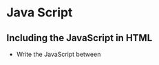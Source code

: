 # Java Script
## Including the JavaScript in HTML
- Write the JavaScript between <script> tags (Like <style> of CSS)
- You can write JavaScript in separate files and link in by using the src attribute of <script> tag.

## variable
Similar to Python variables
- No type specifier
- Declare local variable: **var** keyword
```javascript
var x = 44;
let i = 0;
```
- Variable does not have strict data type

## Conditionals - if else statement
```javascript
if (x < y)
{
  ...
}
else if (x > y)
{
  ...
}
else
{
  ...
}
```

## Loop
### do while loop
```javascript
do
{
  ...
}
while(true);
```
### for loop
```javascript
for (let value of array)
{
  ...
}
```
- Iterate value in an array

## function
- All functions are introduced with the function keyword
- JavaScript functions can be anonymous - Don't have to give them a name
```javascript
function(bar, baz)
{
  ...
}
```

## array
- elements type can be mixed
- array can be resized (shirink, expand)
  - array.size(), array.pop(), array.push(x), array.shift()
```javascript
let numbers = [4, 8, 15, 16, 23, 42];
var numbers = [4, 8, 15, 16, 23, 42];
var mixed = [1, true, 3.333, 'five'];
```

## object (dictionary)
- C structure contain a number of fields or members (properties)
  - properties themselves can not stand on their own
  - object.attribute
- Objects have methods that are only inherent to the object
  -object.method()
```javascript
let quote = {
  name: "Netflix, Inc.",
  price: 199.32,
  symbol: "NFLX"
};
```

## Looping a object
### Printing a key
```javascript
var wkArray = ['Mon', 'Tue', 'Wed', 'Thu', 'Fri', 'Sat', 'Sun'];

for (var day in wkArray)
{
   console.log(day);
   console.log(wkArray[day] + ' is day number '
              + (parseInt(day) + 1) + ' of the week!');
}
```
### Result
```
0 1 2 3 4 5 6
```

### Printing a value
```javascript
for (var day of wkArray)
{
   console.log(day);
}
```
### Result
```
Mon Tue Wed Thu Fri Sat Sun
```

## map()
Apply a function to all elements of an array
```javascript
var nums = [1,2,3,4,5];

nums = nums.map(function(num))
{
  return num * 2;
}
```

## Events
- event in HTML/JavaScript is a response to user interaction with the web page.
  - user clicks a button, finishing loading a page, user has hovered over a portion of the page, user typed in an input field.
- event handlers: call back functions that respond to HTML events
  - Many HTML elements have support for events as an attribute

### HTML
```html
<html>
    <head>
        <title>Event Handlers</title>
    </head>

    <body>
        <button onclick="alertName(event)">Button 1</button>
        <button onclick="alertName(event)">Button 2</button>
    </body>
</html>
```
- **onclick=""**: event handler
- Either button 1 or button 2 is clicked, alertName function will be called and event will be passed in
- Event is automatically generated by page and contains every information just happend

### JavaScript
```javascript
function alertName(event)
{
  var trigger = event.srcElement;
  alert('You clicked on ' + trigger.innerHTML);
}
```
- event.srcElement
  - what is the element on the page that is interacting with the trigger this event
  - what element affectively was passed in to this function
- innerHTML
  - which button you clicked on

---

# Example
### Dom Bad
```html
<!DOCTYPE html>

<html>
    <head>
        <script>
            function greet()
            {
                alert("hello, world");
            }
            
        </script>
        <title>dom0</title>
    </head>
    <body>
        <form id="demo" onsubmit="greet(); return false">
            <input autocomplete="off" autofocus id="name" placeholder="Name" type="text"/>
            <input type="submit"/>
        </form>
    </body>
</html>
```
**alert("hello, world");**
- print out in a new window

**<form id="demo" onsubmit="greet(); return false">**
- on submission of this, call greet()
- return false: stay as it is, not doing anything

**<input autocomplete="off" autofocus id="name" placeholder="Name" type="text"/>**
- autocomplete="off": disable autocomplete of text box
- autofocus: automatically locate the cursor in the box

### Dom Good
```html
<!DOCTYPE html>

<html>
    <head>
        <title>dom0</title>
    </head>
    <body>
        <form id="demo">
            <input autocomplete="off" autofocus id="name" placeholder="Name" type="text"/>
            <input type="submit"/>
        </form>
        <script>
            function greet()
            {
                alert("hello, world");
            }
            
            document.getElementById("demo").onsubmit = greet;
        
        </script>
    </body>
</html>
```

**document.getElementById("demo").onsubmit = greet;**
- document: global variable for the page that I am writing
- document.getElementById("demo"): grab the demo from this page and do something
- .onsubmit: event handler, submit it
- greet: omit the parentesis - doesn't call it right away, when the format is submitted, call greet instead of run the function right away.

### Pass function now and call it later
```javascript
function greet()
{
    alert("hello, world");
}

document.getElementById("demo").onsubmit = greet;
```

```javascript
document.getElementById("demo").onsubmit = function() {
    alert("hello, world");
};
```

### Submit the form
```javascript
document.getElementById("demo").onsubmit = function() {
    let name = document.getElementById("name").value;
    alert("hello, " + name);
    alert(`hello, ${name}`);
};
````
**alert(`hello, ${name}`);**
- template literal, plug the value of variable


### from1.html (Register)
```javascript
<!DOCTYPE html>

<html>
    <head>
        <script src="form1.js"></script>
        <title>form1</title>
    </head>
    <body>
        <form action="\/register" id="registration" method="get>
            <input autocomplete="off" autofocus name="email" placeholder="Name" type="text"\/>
            <input name="password" placeholder="Password" type="password"\/>
            <input name="confirmation" placeholder="Password (agina)" type="password"\/>
            <input name="agreement" type="checkbox"\/> I agree
            <input type="submit" value="Register"\/>
        </form>
    </body>
</html>
```

### form1.js
```javascript
let form = document.getElementById("registration);
form.onsubmit = function() {
    if(!form.email.value)
    {
        alert("missing email");
        return false;
    }
    else if(!form.password.value)
    {
        alert("missing password");
        return false;
    }
    else if(form.password.value.length < 8)
    {
        alert("password too short");
        return false;
    }
    else if(form.password.value != form.confirmation.value)
    {
        alert("passwords don't match");
        return false;
    }
    else if(form.agreement.checked)
    {
        alert("checkbox unchecked");
        return false;
    }

    return true;
};
````
- recursivly download the java script file
